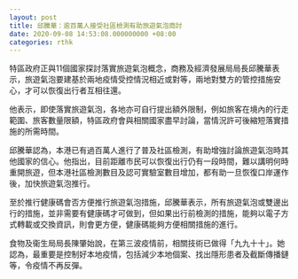 ```yaml
---
layout: post
title: 邱騰華：逾百萬人接受社區檢測有助旅遊氣泡商討
date: 2020-09-08 14:53:08.000000000 +08:00
categories: rthk
---
```


特區政府正與11個國家探討落實旅遊氣泡概念，商務及經濟發展局局長邱騰華表示，旅遊氣泡要建基於兩地疫情受控情況相近或對等，兩地對雙方的管控措施安心，才可以恢復出行者互相往還。

他表示，即使落實旅遊氣泡，各地亦可自行提出額外限制，例如旅客在境內的行走範圍、旅客數量限額，特區政府會與相關國家盡早討論，當情況許可後縮短落實措施的所需時間。

邱騰華認為，本港已有過百萬人進行了普及社區檢測，有助增強討論旅遊氣泡時其他國家的信心。他指出，目前距離市民可以恢復出行仍有一段時間，難以講明何時重開旅遊，但本港社區檢測數目及認可實驗室數目增加，都有助一旦恢復口岸運作後，加快旅遊氣泡推行。

至於推行健康碼會否方便推行旅遊氣泡措施，邱騰華表示，所有旅遊氣泡或雙邊出行的措施，並非需要有健康碼才可做到，但如果出行前檢測的措施，能夠以電子方式轉載或交換資訊，則會更方便，健康碼能夠方便相關措施的進行。

食物及衞生局局長陳肇始說，在第三波疫情前，相關技術已做得「九九十十」。她認為，最重要是控制好本地疫情，包括減少本地個案、找出隱形患者及截斷傳播鏈等，令疫情不再反彈。
